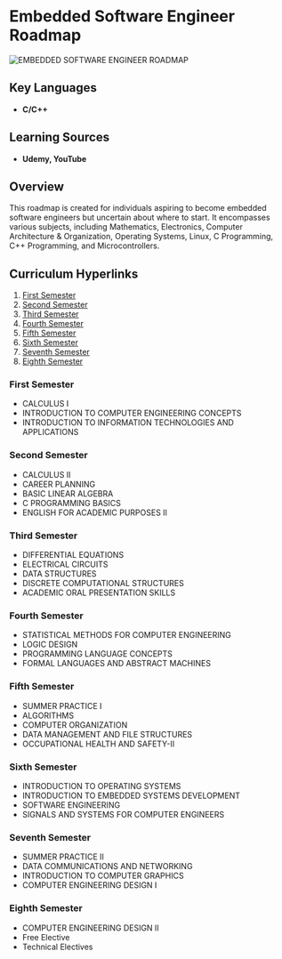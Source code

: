 # Embedded Software Engineer Roadmap

![EMBEDDED SOFTWARE ENGINEER ROADMAP](https://user-images.githubusercontent.com/65850970/195013064-c1f15975-7a1b-4a76-957e-dee7dc68a295.png)

## Key Languages
- **C/C++**

## Learning Sources
- **Udemy, YouTube**

## Overview
This roadmap is created for individuals aspiring to become embedded software engineers but uncertain about where to start. It encompasses various subjects, including Mathematics, Electronics, Computer Architecture & Organization, Operating Systems, Linux, C Programming, C++ Programming, and Microcontrollers.

## Curriculum Hyperlinks
1. [First Semester](#first-semester)
2. [Second Semester](#second-semester)
3. [Third Semester](#third-semester)
4. [Fourth Semester](#fourth-semester)
5. [Fifth Semester](#fifth-semester)
6. [Sixth Semester](#sixth-semester)
7. [Seventh Semester](#seventh-semester)
8. [Eighth Semester](#eighth-semester)

### First Semester
- CALCULUS I
- INTRODUCTION TO COMPUTER ENGINEERING CONCEPTS
- INTRODUCTION TO INFORMATION TECHNOLOGIES AND APPLICATIONS

### Second Semester
- CALCULUS II
- CAREER PLANNING
- BASIC LINEAR ALGEBRA
- C PROGRAMMING BASICS
- ENGLISH FOR ACADEMIC PURPOSES II

### Third Semester
- DIFFERENTIAL EQUATIONS
- ELECTRICAL CIRCUITS
- DATA STRUCTURES
- DISCRETE COMPUTATIONAL STRUCTURES
- ACADEMIC ORAL PRESENTATION SKILLS

### Fourth Semester
- STATISTICAL METHODS FOR COMPUTER ENGINEERING
- LOGIC DESIGN
- PROGRAMMING LANGUAGE CONCEPTS
- FORMAL LANGUAGES AND ABSTRACT MACHINES

### Fifth Semester
- SUMMER PRACTICE I
- ALGORITHMS
- COMPUTER ORGANIZATION
- DATA MANAGEMENT AND FILE STRUCTURES
- OCCUPATIONAL HEALTH AND SAFETY-II

### Sixth Semester
- INTRODUCTION TO OPERATING SYSTEMS
- INTRODUCTION TO EMBEDDED SYSTEMS DEVELOPMENT
- SOFTWARE ENGINEERING
- SIGNALS AND SYSTEMS FOR COMPUTER ENGINEERS

### Seventh Semester
- SUMMER PRACTICE II
- DATA COMMUNICATIONS AND NETWORKING
- INTRODUCTION TO COMPUTER GRAPHICS
- COMPUTER ENGINEERING DESIGN I

### Eighth Semester
- COMPUTER ENGINEERING DESIGN II
- Free Elective
- Technical Electives
